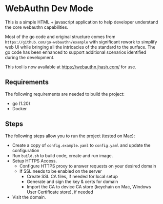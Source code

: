# WebAuthn Dev Mode

This is a simple HTML + javascript application to help developer understand the core webauthn capabilities.

Most of the go code and original structure comes from `https://github.com/go-webauthn/example` with significant
rework to simplify web UI while bringing all the intricacies of the standard to the surface. The go code has been
enhanced to support additional scenarios identified during the development.

This tool is now available at https://webauthn.jhash.com/ for use.

## Requirements

The following requirements are needed to build the project:

- go (1.20)
- Docker

## Steps

The following steps allow you to run the project (tested on Mac):

- Create a copy of `config.example.yaml` to `config.yaml` and update the configuration
- Run `build.sh` to build code, create and run image.
- Setup HTTPS Access.
    - Configure HTTPS proxy to answer requests on your desired domain
    - If SSL needs to be enabled on the server
        - Create SSL CA files, if needed for local setup
        - Generate and sign the key & certs for domain
        - Import the CA to device CA store (keychain on Mac, Windows User Certificate store), if needed
- Visit the domain.

